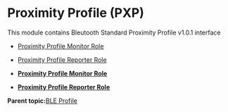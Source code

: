 # Proximity Profile \(PXP\)

This module contains Bleutooth Standard Proximity Profile v1.0.1 interface

-   [Proximity Profile Monitor Role](GUID-47722FB5-36D7-4844-BCB6-700CF4B19291.md)
-   [Proximity Profile Reporter Role](GUID-BE63AD0B-809E-416E-A9C4-D1B2AB20A4CA.md)

-   **[Proximity Profile Monitor Role](GUID-47722FB5-36D7-4844-BCB6-700CF4B19291.md)**  

-   **[Proximity Profile Reporter Role](GUID-BE63AD0B-809E-416E-A9C4-D1B2AB20A4CA.md)**  


**Parent topic:**[BLE Profile](GUID-0C50046A-98EA-4DA8-9171-8A060D2F890B.md)

